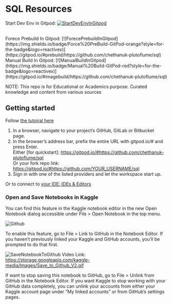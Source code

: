 # SQL Resources

Start Dev Env in Gitpod:
[![StartDevEnvInGitpod](https://gitpod.io/button/open-in-gitpod.svg)](https://gitpod.io/#https://github.com/chethanuk-plutoflume/sql)

</br>
Forece Prebuild In Gitpod:
[![ForecePrebuildInGitpod](https://img.shields.io/badge/Force%20PreBuild-GitPod-orange?style=for-the-badge&logo=reactivex)](https://gitpod.io/#prebuild/https://github.com/chethanuk-plutoflume/sql)

</br>
Manual Build In Gitpod:
[![ManualBuildInGitpod](https://img.shields.io/badge/Manual%20Build-GitPod-red?style=for-the-badge&logo=reactivex)](https://gitpod.io/#imagebuild/https://github.com/chethanuk-plutoflume/sql)


NOTE: This repo is for Educational or Academics purpose. Curated knowledge and content from various sources

## Getting started

Follow [the tutoiral here](https://www.gitpod.io/docs/getting-started#start-your-first-workspace)

1. In a browser, navigate to your project’s GitHub, GitLab or Bitbucket page.
2. In the browser’s address bar, prefix the entire URL with gitpod.io/# and press Enter. <br />
  Either [for quickstart]: https://gitpod.io/#https://github.com/chethanuk-plutoflume/sql <br />
  Or your fork repo link: https://gitpod.io/#https://github.com/YOUR_USERNAME/sql
3. Sign in with one of the listed providers and let the workspace start up.

Or to connect to [your IDE: IDEs & Editors](https://www.gitpod.io/docs/ides-and-editors)




### Open and Save Notebooks in Kaggle

You can find this feature in the Kaggle notebook editor in the new Open Notebook dialog accessible under File > Open Notebook in the top menu.

![Github](https://i.ibb.co/Y0HHNJw/github-feature.gif)

To enable this feature, go to File > Link to GitHub in the Notebook Editor. If you haven’t previously linked your Kaggle and GitHub accounts, you’ll be prompted to do that first.

![SaveNotebookToGithub](https://storage.googleapis.com/kaggle-media/Images/Save_to_Github_V2.gif)
Video Link: https://storage.googleapis.com/kaggle-media/Images/Save_to_Github_V2.gif

If want to stop saving this notebook to GitHub, go to File > Unlink from GitHub in the Notebook Editor. If you want Kaggle to stop working with your GitHub data completely, you can unlink your accounts from either your Kaggle account page under “My linked accounts” or from GitHub’s settings pages.
